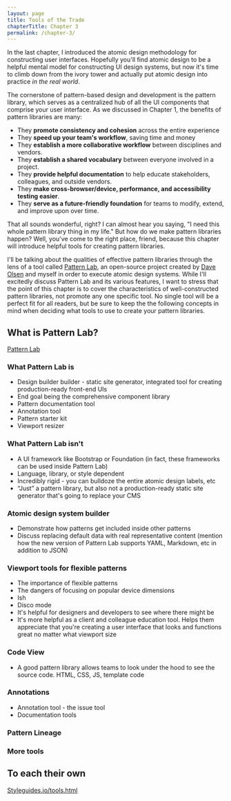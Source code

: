 ```yaml
---
layout: page
title: Tools of the Trade
chapterTitle: Chapter 3
permalink: /chapter-3/
---
```


In the last chapter, I introduced the atomic design methodology for constructing user interfaces. Hopefully you'll find atomic design to be a helpful mental model for constructing UI design systems, but now it's time to climb down from the ivory tower and actually put atomic design into practice *in the real world*.

The cornerstone of pattern-based design and development is the pattern library, which serves as a centralized hub of all the UI components that comprise your user interface. As we discussed in Chapter 1, the benefits of pattern libraries are many:

- They **promote consistency and cohesion** across the entire experience
- They **speed up your team's workflow**, saving time and money
- They **establish a more collaborative workflow** between disciplines and vendors.
- They **establish a shared vocabulary** between everyone involved in a project.
- They **provide helpful documentation** to help educate stakeholders, colleagues, and outside vendors.
- They **make cross-browser/device, performance, and accessibility testing easier**.
- They **serve as a future-friendly foundation** for teams to modify, extend, and improve upon over time.

That all sounds wonderful, right? I can almost hear you saying, "I need this whole pattern library thing in my life." But how do we make pattern libraries happen? Well, you've come to the right place, friend, because this chapter will introduce helpful tools for creating pattern libraries. 

I'll be talking about the qualities of effective pattern libraries through the lens of a tool called [Pattern Lab](http://patternlab.io), an open-source project created by [Dave Olsen](http://dmolsen.com) and myself in order to execute atomic design systems. While I'll excitedly discuss Pattern Lab and its various features, I want to stress that the point of this chapter is to cover the characteristics of well-constructed pattern libraries, not promote any one specific tool. No single tool will be a perfect fit for all readers, but be sure to keep the the following concepts in mind when deciding what tools to use to create your pattern libraries.

## What is Pattern Lab?
[Pattern Lab](http://patternlab.io)

### What Pattern Lab is
- Design builder builder - static site generator, integrated tool for creating production-ready front-end UIs
- End goal being the comprehensive component library 
- Pattern documentation tool
- Annotation tool
- Pattern starter kit
- Viewport resizer

### What Pattern Lab isn't
- A UI framework like Bootstrap or Foundation (in fact, these frameworks can be used inside Pattern Lab)
- Language, library, or style dependent
- Incredibly rigid - you can bulldoze the entire atomic design labels, etc
- “Just” a pattern library, but also not a production-ready static site generator that's going to replace your CMS

### Atomic design system builder
- Demonstrate how patterns get included inside other patterns
- Discuss replacing default data with real representative content (mention how the new version of Pattern Lab supports YAML, Markdown, etc in addition to JSON)

### Viewport tools for flexible patterns
- The importance of flexible patterns
- The dangers of focusing on popular device dimensions
- Ish
- Disco mode
- It's helpful for designers and developers to see where there might be 
- It's more helpful as a client and colleague education tool. Helps them appreciate that you're creating a user interface that looks and functions great no matter what viewport size 

### Code View
- A good pattern library allows teams to look under the hood to see the source code. HTML, CSS, JS, template code

### Annotations
- Annotation tool - the issue tool
- Documentation tools

### Pattern Lineage

### More tools


## To each their own
[Styleguides.io/tools.html]()